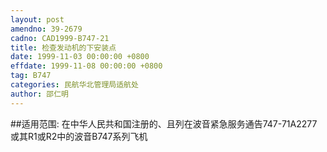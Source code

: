 ```yaml
---
layout: post
amendno: 39-2679
cadno: CAD1999-B747-21
title: 检查发动机的下安装点
date: 1999-11-03 00:00:00 +0800
effdate: 1999-11-08 00:00:00 +0800
tag: B747
categories: 民航华北管理局适航处
author: 邵仁明
---
```


##适用范围:
在中华人民共和国注册的、且列在波音紧急服务通告747-71A2277或其R1或R2中的波音B747系列飞机

